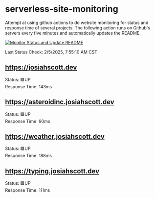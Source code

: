 # serverless-site-monitoring
Attempt at using github actions to do website monitoring for status and response time of several projects. The following action runs on Github's servers every five minutes and automatically updates the README.  

[![Monitor Status and Update README](https://github.com/JosiahSco/serverless-site-monitoring/actions/workflows/monitor.yaml/badge.svg)](https://github.com/JosiahSco/serverless-site-monitoring/actions/workflows/monitor.yaml)

Last Status Check: 2/5/2025, 7:55:10 AM CST

## https://josiahscott.dev
Status: 🟩UP  
Response Time: 143ms

## https://asteroidinc.josiahscott.dev
Status: 🟩UP  
Response Time: 90ms

## https://weather.josiahscott.dev
Status: 🟩UP  
Response Time: 188ms

## https://typing.josiahscott.dev
Status: 🟩UP  
Response Time: 111ms

